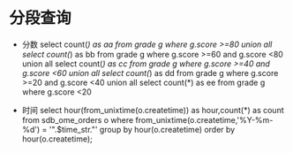 # 分段查询

* 分数
select count(*) as aa from grade g where g.score >=80
union all
select count(*) as bb from grade g where g.score >=60 and g.score <80
union all
select count(*) as cc from grade g where g.score >=40 and g.score <60
union all
select count(*) as dd from grade g where g.score >=20 and g.score <40
union all
select count(*) as ee from grade g where g.score <20

* 时间
select hour(from_unixtime(o.createtime)) as hour,count(*) as count
    from sdb_ome_orders o 
    where from_unixtime(o.createtime,'%Y-%m-%d') = '".$time_str."'
    group by hour(o.createtime)
	order by hour(o.createtime);
